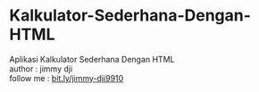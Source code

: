 # Kalkulator-Sederhana-Dengan-HTML
Aplikasi Kalkulator Sederhana Dengan HTML <br>
author : jimmy dji <br>
follow me : 
<a href="https://linktr.ee/jimmy_dji9910">bit.ly/jimmy-dji9910 </a>
